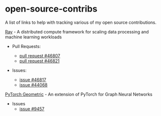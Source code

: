 # open-source-contribs

A list of links to help with tracking various of my open source contributions.

[Ray](https://github.com/ray-project/ray) - A distributed compute framework for scaling data processing and machine learning workloads

- Pull Requests:

  - [pull request #46807](https://github.com/ray-project/ray/pull/46807)
  - [pull request #46821](https://github.com/ray-project/ray/pull/46821)
- Issues:

  - [issue #46817](https://github.com/ray-project/ray/issues/46817)
  - [issue #44068](https://github.com/ray-project/ray/issues/44068)

[PyTorch Geometric](https://github.com/pyg-team/pytorch_geometric) - An extension of PyTorch for Graph Neural Networks

- Issues
  - [issue #9457](https://github.com/pyg-team/pytorch_geometric/issues/9457)
